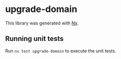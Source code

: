 # upgrade-domain

This library was generated with [Nx](https://nx.dev).

## Running unit tests

Run `nx test upgrade-domain` to execute the unit tests.
